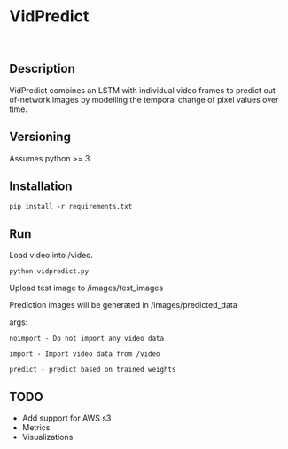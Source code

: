 # VidPredict
<br>

## Description
VidPredict combines an LSTM with individual video frames to predict out-of-network 
images by modelling the temporal change of pixel values over time. 

## Versioning
Assumes python >= 3

## Installation
    pip install -r requirements.txt

## Run

Load video into /video.

    python vidpredict.py

Upload test image to /images/test_images

Prediction images will be generated in /images/predicted_data

    
args: 

    noimport - Do not import any video data

    import - Import video data from /video

    predict - predict based on trained weights

## TODO
- Add support for AWS s3
- Metrics
- Visualizations

